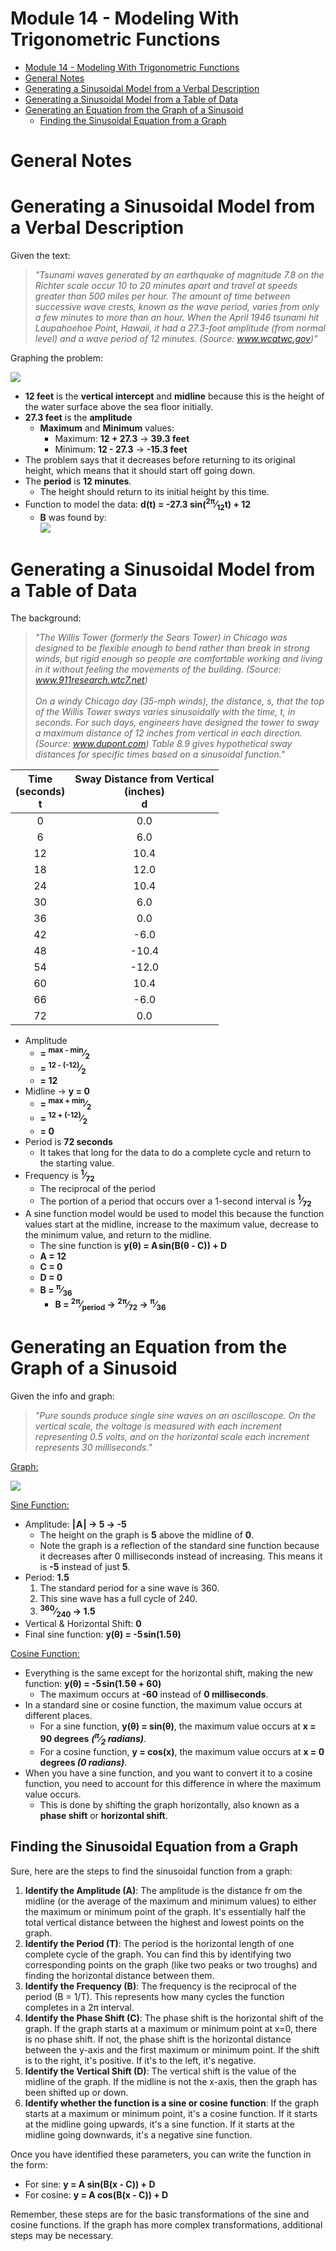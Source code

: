 # Module 14 - Modeling With Trigonometric Functions

<!-- TOC -->
* [Module 14 - Modeling With Trigonometric Functions](#module-14---modeling-with-trigonometric-functions)
* [General Notes](#general-notes)
* [Generating a Sinusoidal Model from a Verbal Description](#generating-a-sinusoidal-model-from-a-verbal-description)
* [Generating a Sinusoidal Model from a Table of Data](#generating-a-sinusoidal-model-from-a-table-of-data)
* [Generating an Equation from the Graph of a Sinusoid](#generating-an-equation-from-the-graph-of-a-sinusoid)
  * [Finding the Sinusoidal Equation from a Graph](#finding-the-sinusoidal-equation-from-a-graph)
<!-- TOC -->

# General Notes

# Generating a Sinusoidal Model from a Verbal Description

Given the text:

> _"Tsunami waves generated by an earthquake of magnitude 7.8 on the Richter scale occur 10 to 20 minutes apart and travel at speeds greater than 500 miles per hour. The amount of time between successive wave crests, known as the wave period, varies from only a few minutes to more than an hour. When the April 1946 tsunami hit Laupahoehoe Point, Hawaii, it had a 27.3-foot amplitude (from normal level) and a wave period of 12 minutes. (Source: www.wcatwc.gov)"_

Graphing the problem:

![](assets/graph_sinus_001.png)

- **12 feet** is the **vertical intercept** and **midline** because this is the height of the water surface above the sea floor initially.
- **27.3 feet** is the **amplitude**
  - **Maximum** and **Minimum** values:
    - Maximum: **12 + 27.3** &rarr; **39.3 feet**
    - Minimum: **12 - 27.3** &rarr; **-15.3 feet**
- The problem says that it decreases before returning to its original height, which means that it should start off going down.
- The **period** is **12 minutes**.
  - The height should return to its initial height by this time.
- Function to model the data: **d(t) = -27.3 sin(<sup>2&pi;</sup>&frasl;<sub>12</sub>t) + 12**
  - **B** was found by:<br/>![](assets/func_b_001.png)

# Generating a Sinusoidal Model from a Table of Data

The background:

> _"The Willis Tower (formerly the Sears Tower) in Chicago was designed to be flexible enough to bend rather than break in strong winds, but rigid enough so people are comfortable working and living in it without feeling the movements of the building. (Source: www.911research.wtc7.net)<br/><br/>
> On a windy Chicago day (35-mph winds), the distance, s, that the top of the Willis Tower sways varies sinusoidally with the time, t, in seconds. For such days, engineers have designed the tower to sway a maximum distance of 12 inches from vertical in each direction. (Source: www.dupont.com) Table 8.9 gives hypothetical sway distances for specific times based on a sinusoidal function."_

|  Time<br/>(seconds)<br/>t  |  Sway Distance from Vertical<br/>(inches)<br/>d  |
|:--------------------------:|:------------------------------------------------:|
|             0              |                       0.0                        |
|             6              |                       6.0                        |
|             12             |                       10.4                       |
|             18             |                       12.0                       |
|             24             |                       10.4                       |
|             30             |                       6.0                        |
|             36             |                       0.0                        |
|             42             |                       -6.0                       |
|             48             |                      -10.4                       |
|             54             |                      -12.0                       |
|             60             |                       10.4                       |
|             66             |                       -6.0                       |
|             72             |                       0.0                        |

- Amplitude 
  - **= <sup>max - min</sup>&frasl;<sub>2</sub>**
  - **= <sup>12 - (-12)</sup>&frasl;<sub>2</sub>** 
  - **= 12**
- Midline &rarr; **y = 0**
  - **= <sup>max + min</sup>&frasl;<sub>2</sub>**
  - **= <sup>12 + (-12)</sup>&frasl;<sub>2</sub>** 
  - **= 0**
- Period is **72 seconds**
  - It takes that long for the data to do a complete cycle and return to the starting value.
- Frequency is **<sup>1</sup>&frasl;<sub>72</sub>**
  - The reciprocal of the period
  - The portion of a period that occurs over a 1-second interval is **<sup>1</sup>&frasl;<sub>72</sub>**
- A sine function model would be used to model this because the function values start at the midline, increase to the maximum value, decrease to the minimum value, and return to the midline.
  - The sine function is **y(&theta;) = A&hairsp;sin(B(&theta; - C)) + D**
  - **A = 12**
  - **C = 0**
  - **D = 0**
  - **B = <sup>&pi;</sup>&frasl;<sub>36</sub>**
    - **B = <sup>2&pi;</sup>&frasl;<sub>period</sub> &rarr; <sup>2&pi;</sup>&frasl;<sub>72</sub> &rarr; <sup>&pi;</sup>&frasl;<sub>36</sub>**

# Generating an Equation from the Graph of a Sinusoid

Given the info and graph:

> _"Pure sounds produce single sine waves on an oscilloscope. On the vertical scale, the voltage is measured with each increment representing 0.5 volts, and on the horizontal scale each increment represents 30 milliseconds."_

<u>Graph:</u>

![](assets/graph_sinus_002.png)

<u>Sine Function:</u>

- Amplitude: **|&hairsp;A&hairsp;| &rarr; 5 &rarr; -5**
  - The height on the graph is **5** above the midline of **0**.
  - Note the graph is a reflection of the standard sine function because it decreases after 0 milliseconds instead of increasing. This means it is **-5** instead of just **5**.
- Period: **1.5**
  1. The standard period for a sine wave is 360.
  2. This sine wave has a full cycle of 240.
  3. **<sup>360</sup>&frasl;<sub>240</sub> &rarr; 1.5**
- Vertical & Horizontal Shift: **0**
- Final sine function: **y(&theta;) = -5&hairsp;sin(1.5&hairsp;&theta;)**

<u>Cosine Function:</u>

- Everything is the same except for the horizontal shift, making the new function: **y(&theta;) = -5&hairsp;sin(1.5&hairsp;&theta; + 60)**
  - The maximum occurs at **-60** instead of **0 milliseconds**.
- In a standard sine or cosine function, the maximum value occurs at different places. 
  - For a sine function, **y(&theta;) = sin(&theta;)**, the maximum value occurs at **x = 90 degrees** **_(<sup>&pi;</sup>&frasl;<sub>2</sub> radians)_**.
  - For a cosine function, **y = cos(x)**, the maximum value occurs at **x = 0 degrees _(0 radians)_**. 
- When you have a sine function, and you want to convert it to a cosine function, you need to account for this difference in where the maximum value occurs. 
  - This is done by shifting the graph horizontally, also known as a **phase shift** or **horizontal shift**.

## Finding the Sinusoidal Equation from a Graph

Sure, here are the steps to find the sinusoidal function from a graph:

1. **Identify the Amplitude (A)**: The amplitude is the distance fr om the midline (or the average of the maximum and minimum values) to either the maximum or minimum point of the graph. It's essentially half the total vertical distance between the highest and lowest points on the graph.
2. **Identify the Period (T)**: The period is the horizontal length of one complete cycle of the graph. You can find this by identifying two corresponding points on the graph (like two peaks or two troughs) and finding the horizontal distance between them.
3. **Identify the Frequency (B)**: The frequency is the reciprocal of the period (B = 1/T). This represents how many cycles the function completes in a 2π interval.
4. **Identify the Phase Shift (C)**: The phase shift is the horizontal shift of the graph. If the graph starts at a maximum or minimum point at x=0, there is no phase shift. If not, the phase shift is the horizontal distance between the y-axis and the first maximum or minimum point. If the shift is to the right, it's positive. If it's to the left, it's negative.
5. **Identify the Vertical Shift (D)**: The vertical shift is the value of the midline of the graph. If the midline is not the x-axis, then the graph has been shifted up or down.
6. **Identify whether the function is a sine or cosine function**: If the graph starts at a maximum or minimum point, it's a cosine function. If it starts at the midline going upwards, it's a sine function. If it starts at the midline going downwards, it's a negative sine function.

Once you have identified these parameters, you can write the function in the form:

- For sine: **y = A sin(B(x - C)) + D**
- For cosine: **y = A cos(B(x - C)) + D**

Remember, these steps are for the basic transformations of the sine and cosine functions. If the graph has more complex transformations, additional steps may be necessary.
